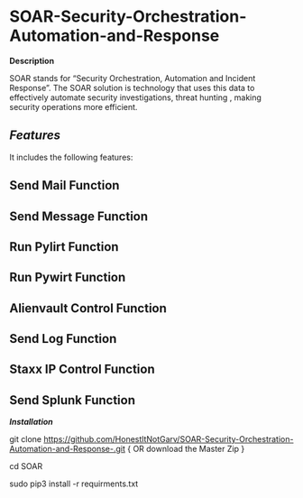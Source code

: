 # SOAR-Security-Orchestration-Automation-and-Response

__Description__

SOAR stands for “Security Orchestration, Automation and Incident Response”. The SOAR solution is technology that uses this data to effectively automate security investigations, threat hunting , making security operations more efficient.

## ___Features___

It includes the following features:

## Send Mail Function

## Send Message Function

## Run Pylirt Function

## Run Pywirt Function

## Alienvault Control Function

## Send Log Function

## Staxx IP Control Function

## Send Splunk Function

___Installation___

git clone https://github.com/HonestltNotGarv/SOAR-Security-Orchestration-Automation-and-Response-.git     { OR download the Master Zip }

cd SOAR

sudo pip3 install -r requirments.txt



